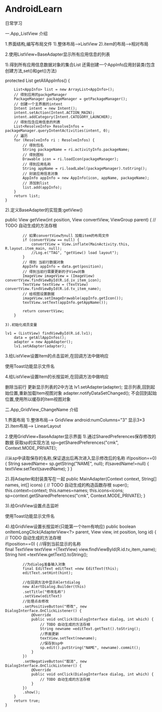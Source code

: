 # AndroidLearn
日常学习

一.App_ListView 介绍

 1.界面结构,编写布局文件
   1).整体布局-->ListView
   2).item的布局-->相对布局
   
 2.使用ListView+BaseAdapter显示所有应用信息的列表
   
   1).得到所有应用信息数据对象的集合List<AppInfo>
      还需创建一个AppInfo应用封装类(包含创建方法,set()和get()方法)
      
   protected List<AppInfo> getAllAppInfos() {

		List<AppInfo> list = new ArrayList<AppInfo>();
		// 得到应用的packgeManager
		PackageManager packageManager = getPackageManager();
		// 创建一个主界面的intent
		Intent intent = new Intent();
		intent.setAction(Intent.ACTION_MAIN);
		intent.addCategory(Intent.CATEGORY_LAUNCHER);
		// 得到包含应用信息的列表
		List<ResolveInfo> ResolveInfos = packageManager.queryIntentActivities(intent, 0);
		// 遍历
		for (ResolveInfo ri : ResolveInfos) {
			// 得到包名
			String packageName = ri.activityInfo.packageName;
			// 得到图标
			Drawable icon = ri.loadIcon(packageManager);
			// 得到应用名称
			String appName = ri.loadLabel(packageManager).toString();
			// 封装应用信息对象
			AppInfo appInfo = new AppInfo(icon, appName, packageName);
			// 添加到list
			list.add(appInfo);
		}
		return list;
	}
  
   2).定义BaseAdapter的实现类:getView()
   
   public View getView(int position, View convertView, ViewGroup parent) {
			// TODO 自动生成的方法存根

			// 如果convertView为null 加载item的布局文件
			if (convertView == null) {
				convertView = View.inflate(MainActivity.this, R.layout.item_main, null);
				//Log.e("TAG", "getView() load layout");
			}
			// 得到 当前行数据对象
			AppInfo appInfo = data.get(position);
			// 得到当前行需要更新的子View对象
			ImageView imageView = (ImageView) convertView.findViewById(R.id.iv_item_icon);
			TextView textView = (TextView) convertView.findViewById(R.id.tv_item_name);
			// 给视图设置数据
			imageView.setImageDrawable(appInfo.getIcon());
			textView.setText(appInfo.getAppName());

			return convertView;
		}
    
    3).初始化成员变量
    
    lv1 = (ListView) findViewById(R.id.lv1);
		data = getAllAppInfos();
		adapter = new AppAdapter();
		lv1.setAdapter(adapter);
    
 3.给ListView设置Item的点击监听,在回调方法中做响应
 
   使用Toast功能显示文件名
   
 4.给ListView设置Item的长按监听,在回调方法中做响应
 
   删除当前行
   更新显示列表的2中方法
    lv1.setAdapter(adapter);           显示列表,回到起始位置,重新加载Item视图对象
		adapter.notifyDataSetChanged();    不会回到起始位置,使用所以缓存的Item视图对象
		
二.App_GridView_ChangeName 介绍

1.界面布局
 1).整体布局--> GridView
    android:numColumns="3"    显示3×3
 2).Item布局--> LinearLayout
 
2.使用GridView+BaseAdapter显示界面
 1).通过SharedPreferences保存修改的数据
  获取sp的实现方法
 sp=getSharedPreferences("cmk", Context.MODE_PRIVATE);
 
 //从sp中读取保存的名称,保证退出后再次进入显示修改后的名称
		  if(position==0) {
			 String savedName= sp.getString("NAME", null);
			 if(savedName!=null) {
				 textView.setText(savedName);
			 }
		  }
 
 2).将Adapter和封装类写在一起
 public MainAdapter(Context context, String[] names, int[] icons) {
		// TODO 自动生成的构造函数存根
		super();
		this.context=context;
		this.names=names;
		this.icons=icons;
		sp=context.getSharedPreferences("cmk", Context.MODE_PRIVATE);
	}
	 
  3).给GridView设置点击监听
  
  使用Toast功能显示文件名
  
  4).给GridView设置长按监听(只能第一个item有响应)
  public boolean onItemLongClick(AdapterView<?> parent, View view, int position, long id) {
		// TODO 自动生成的方法存根		
		if(position==0) {
			//得到当前显示的名称			
			final TextView textView =(TextView) view.findViewById(R.id.tv_item_name);
			String hint =textView.getText().toString();
			
			//为dialog准备输入对象
			final EditText editText =new EditText(this);
			editText.setHint(hint);
			
			//在回调方法中显示Alertdialog
			new AlertDialog.Builder(this)
			.setTitle("修改名称")
			.setView(editText)
			//处理点击修改
			.setPositiveButton("修改", new DialogInterface.OnClickListener() {				
				@Override
				public void onClick(DialogInterface dialog, int which) {
					// TODO 自动生成的方法存根
					String newname =editText.getText().toString();
					//界面更新
					textView.setText(newname);
					//保存到sp中
					sp.edit().putString("NAME", newname).commit();
				}
			})
			.setNegativeButton("取消", new DialogInterface.OnClickListener() {				
				@Override
				public void onClick(DialogInterface dialog, int which) {
					// TODO 自动生成的方法存根					
				}
			})
			.show();
		}		
		return true;
	}        

 
